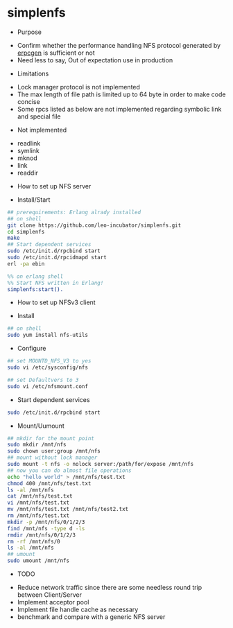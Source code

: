 simplenfs
=========
* Purpose
 - Confirm whether the performance handling NFS protocol generated by [erpcgen](https://github.com/leo-project/erpcgen/) is sufficient or not
 - Need less to say, Out of expectation use in production

* Limitations
 - Lock manager protocol is not implemented
 - The max length of file path is limited up to 64 byte in order to make code concise
 - Some rpcs listed as below are not implemented regarding symbolic link and special file
 
* Not implemented
 - readlink
 - symlink
 - mknod
 - link
 - readdir

* How to set up NFS server 
 - Install/Start
  ```sh
  ## prerequirements: Erlang alrady installed
  ## on shell
  git clone https://github.com/leo-incubator/simplenfs.git
  cd simplenfs
  make
  ## Start dependent services
  sudo /etc/init.d/rpcbind start
  sudo /etc/init.d/rpcidmapd start
  erl -pa ebin
  ```
  ```erlang
  %% on erlang shell
  %% Start NFS written in Erlang!
  simplenfs:start().
  ```

* How to set up NFSv3 client
 - Install
  ```sh
  ## on shell
  sudo yum install nfs-utils
  ```

 - Configure
  ```sh 
  ## set MOUNTD_NFS_V3 to yes
  sudo vi /etc/sysconfig/nfs
  
  ## set Defaultvers to 3
  sudo vi /etc/nfsmount.conf
  ```

 - Start dependent services
  ```sh
  sudo /etc/init.d/rpcbind start
  ```

 - Mount/Uumount
  ```sh
  ## mkdir for the mount point
  sudo mkdir /mnt/nfs
  sudo chown user:group /mnt/nfs
  ## mount without lock manager
  sudo mount -t nfs -o nolock server:/path/for/expose /mnt/nfs
  ## now you can do almost file operations
  echo "hello world" > /mnt/nfs/test.txt
  chmod 400 /mnt/nfs/test.txt
  ls -al /mnt/nfs
  cat /mnt/nfs/test.txt
  vi /mnt/nfs/test.txt
  mv /mnt/nfs/test.txt /mnt/nfs/test2.txt
  rm /mnt/nfs/test.txt
  mkdir -p /mnt/nfs/0/1/2/3
  find /mnt/nfs -type d -ls
  rmdir /mnt/nfs/0/1/2/3
  rm -rf /mnt/nfs/0
  ls -al /mnt/nfs
  ## umount
  sudo umount /mnt/nfs
  ```

* TODO
 - Reduce network traffic since there are some needless round trip between Client/Server
 - Implement acceptor pool
 - Implement file handle cache as necessary
 - benchmark and compare with a generic NFS server
